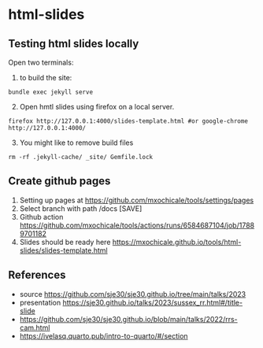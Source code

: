 # html-slides

## Testing html slides locally

Open two terminals: 
1. to build the site:     
```
bundle exec jekyll serve
```
2. Open hmtl slides using firefox on a local server.
```
firefox http://127.0.0.1:4000/slides-template.html #or google-chrome http://127.0.0.1:4000/

```
3. You might like to remove build files
```
rm -rf .jekyll-cache/ _site/ Gemfile.lock
```

## Create github pages 
1. Setting up pages at https://github.com/mxochicale/tools/settings/pages
2. Select branch with path /docs [SAVE]
3. Github action https://github.com/mxochicale/tools/actions/runs/6584687104/job/17889701182 
4. Slides should be ready here https://mxochicale.github.io/tools/html-slides/slides-template.html

## References 
* source https://github.com/sje30/sje30.github.io/tree/main/talks/2023 
* presentation https://sje30.github.io/talks/2023/sussex_rr.html#/title-slide
* https://github.com/sje30/sje30.github.io/blob/main/talks/2022/rrs-cam.html
* https://ivelasq.quarto.pub/intro-to-quarto/#/section

